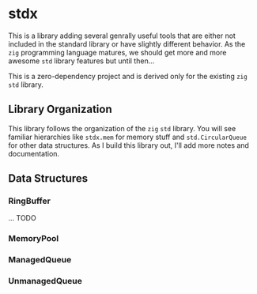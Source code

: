 # stdx

This is a library adding several genrally useful tools that are either not included in the standard library or have slightly different behavior.
As the `zig` programming language matures, we should get more and more awesome `std` library features but until then...

This is a zero-dependency project and is derived only for the existing `zig` `std` library.

## Library Organization

This library follows the organization of the `zig` `std` library. You will see familiar hierarchies like `stdx.mem` for memory stuff and `std.CircularQueue` for other data structures. As I build this library out, I'll add more notes and documentation.

## Data Structures

### RingBuffer

... TODO

### MemoryPool

### ManagedQueue

### UnmanagedQueue
